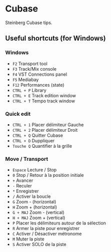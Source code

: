 # Cubase

Steinberg Cubase tips.

## Useful shortcuts (for Windows)

### Windows

- `F2` 	Transport tool
- `F3` 	Track/Mix console
- `F4` 	VST Connections panel
- `F5` 	Mediabay
- `F12` 	Performances (state)
- `CTRL + P` 	Library
- `CTRL + E` 	Track edition window
- `CTRL + T` 	Tempo track window
  	 
### Quick edit
 	 
- `CTRL + 1` 	Placer délimiteur Gauche
- `CTRL + 2` 	Placer délimiteur Droit
- `CTRL + Q` 	Quitter Cubase
- `CTRL + D` 	Duppliquer
- `Touche Q` 	Quantifier à la grille
  	 
### Move / Transport
 	 
- `Espace` 	Lecture / Stop
- `0` 	Stop / Retour à la position initiale
- `+` 	Avancer
- `-` 	Reculer 
- `*` 	Enregistrer
- `/` 	Activer la boucle
- `G` 	Zoom - (horizontal)
- `H` 	Zoom + (horizontal)
- `G + MAJ` 	Zoom - (vertical)
- `H + MAJ` 	Zoom + (vertical)
- `P` 	Placer les délimiteurs autour de la sélection
- `R` 	Armer la piste pour enregistrer
- `C` 	Activer / Désactiver métronome
- `M` 	Muter la piste
- `S` 	Activer SOLO de la piste
